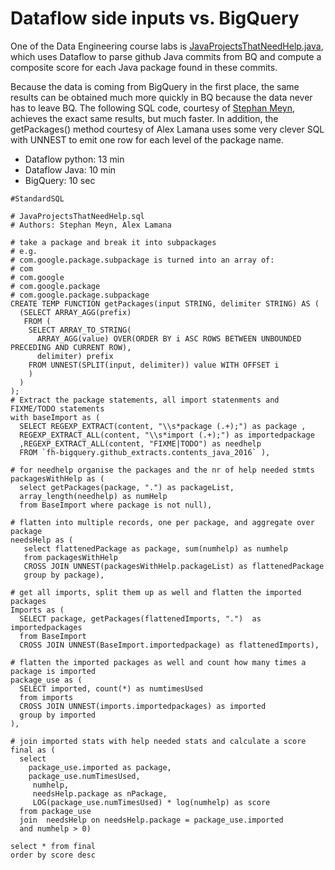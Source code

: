 # Dataflow side inputs vs. BigQuery

One of the Data Engineering course labs is [JavaProjectsThatNeedHelp.java](https://github.com/GoogleCloudPlatform/training-data-analyst/blob/master/courses/data_analysis/lab2/javahelp/src/main/java/com/google/cloud/training/dataanalyst/javahelp/JavaProjectsThatNeedHelp.java),
which uses Dataflow to parse github Java commits from BQ and compute a composite score for each Java package found in these commits.

Because the data is coming from BigQuery in the first place,
the same results can be obtained much more quickly in BQ because the data never has to leave BQ. The following SQL code,
courtesy of [Stephan Meyn](https://github.com/smeyn), achieves the exact same results, but much faster. In addition, the getPackages() method courtesy of Alex Lamana uses some very clever SQL with UNNEST to emit one row for each level of the package name.

* Dataflow python: 13 min
* Dataflow Java: 10 min
* BigQuery: 10 sec

```
#StandardSQL

# JavaProjectsThatNeedHelp.sql
# Authors: Stephan Meyn, Alex Lamana

# take a package and break it into subpackages
# e.g.
# com.google.package.subpackage is turned into an array of:
# com
# com.google
# com.google.package
# com.google.package.subpackage
CREATE TEMP FUNCTION getPackages(input STRING, delimiter STRING) AS (
  (SELECT ARRAY_AGG(prefix)
   FROM (
    SELECT ARRAY_TO_STRING(
      ARRAY_AGG(value) OVER(ORDER BY i ASC ROWS BETWEEN UNBOUNDED PRECEDING AND CURRENT ROW),
      delimiter) prefix
    FROM UNNEST(SPLIT(input, delimiter)) value WITH OFFSET i
    )
  )
);
# Extract the package statements, all import statenments and FIXME/TODO statements
with baseImport as (
  SELECT REGEXP_EXTRACT(content, "\\s*package (.+);") as package ,
  REGEXP_EXTRACT_ALL(content, "\\s*import (.+);") as importedpackage
  ,REGEXP_EXTRACT_ALL(content, "FIXME|TODO") as needhelp
  FROM `fh-bigquery.github_extracts.contents_java_2016` ),
  
# for needhelp organise the packages and the nr of help needed stmts  
packagesWithHelp as (
  select getPackages(package, ".") as packageList, 
  array_length(needhelp) as numHelp
  from BaseImport where package is not null),

# flatten into multiple records, one per package, and aggregate over package  
needsHelp as (
   select flattenedPackage as package, sum(numhelp) as numhelp
   from packagesWithHelp
   CROSS JOIN UNNEST(packagesWithHelp.packageList) as flattenedPackage
   group by package),

# get all imports, split them up as well and flatten the imported packages   
Imports as (
  SELECT package, getPackages(flattenedImports, ".")  as importedpackages
  from BaseImport
  CROSS JOIN UNNEST(BaseImport.importedpackage) as flattenedImports),

# flatten the imported packages as well and count how many times a package is imported  
package_use as (
  SELECT imported, count(*) as numtimesUsed
  from imports
  CROSS JOIN UNNEST(imports.importedpackages) as imported
  group by imported
),

# join imported stats with help needed stats and calculate a score
final as (   
  select 
    package_use.imported as package, 
    package_use.numTimesUsed,
     numhelp, 
     needsHelp.package as nPackage,
     LOG(package_use.numTimesUsed) * log(numhelp) as score
  from package_use 
  join  needsHelp on needsHelp.package = package_use.imported
  and numhelp > 0)
  
select * from final 
order by score desc
```
